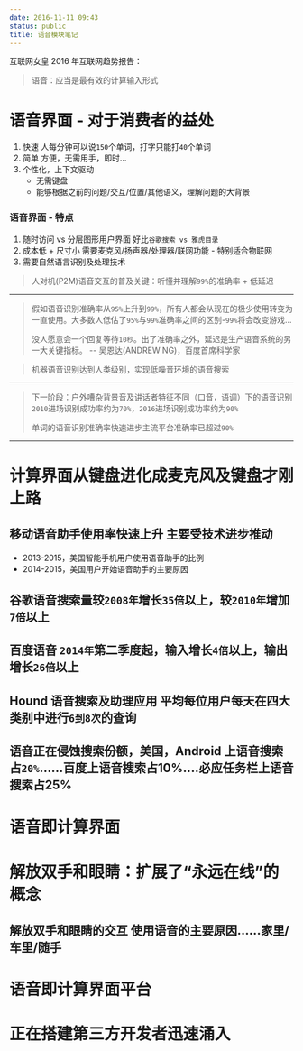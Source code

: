 ```yaml
---
date: 2016-11-11 09:43
status: public
title: 语音模块笔记
---
```


互联网女皇 2016 年互联网趋势报告：
> 语音：应当是最有效的计算输入形式
# 语音界面 - 对于消费者的益处
1. 快速
    人每分钟可以说`150`个单词，打字只能打`40`个单词
2. 简单
    方便，无需用手，即时...
3. 个性化，上下文驱动
    - 无需键盘
    - 能够根据之前的问题/交互/位置/其他语义，理解问题的大背景
### 语音界面 - 特点
1. 随时访问 vs 分层图形用户界面
    好比`谷歌搜索 vs 雅虎目录`
2. 成本低 + 尺寸小
    需要麦克风/扬声器/处理器/联网功能 - 特别适合物联网
3. 需要自然语言识别及处理技术

> 人对机(P2M)语音交互的普及关键：听懂并理解`99%`的准确率 + 低延迟
------ 
> 假如语音识别准确率从`95%`上升到`99%`，所有人都会从现在的极少使用转变为一直使用。大多数人低估了`95%`与`99%`准确率之间的区别-`99%`将会改变游戏...
> 
> 没人愿意会一个回复等待`10秒`。出了准确率之外，延迟是生产语音系统的另一大关键指标。
> -- 吴恩达(ANDREW NG)，百度首席科学家

> 机器语音识别达到人类级别，实现低噪音环境的语音搜索
------
> 下一阶段：户外嘈杂背景音及讲话者特征不同（口音，语调）下的语音识别
> `2010`进场识别成功率约为`70%`，`2016`进场识别成功率约为`90%`
> 
> 单词的语音识别准确率快速进步主流平台准确率已超过`90%`
------
# 计算界面从键盘进化成麦克风及键盘才刚上路
## 移动语音助手使用率快速上升 主要受技术进步推动
- 2013-2015，美国智能手机用户使用语音助手的比例
- 2014-2015，美国用户开始语音助手的主要原因

## 谷歌语音搜索量较`2008年`增长`35倍`以上，较`2010年`增加`7倍`以上

## 百度语音 `2014年`第二季度起，输入增长`4倍`以上，输出增长`26倍`以上

## Hound 语音搜索及助理应用 平均每位用户每天在四大类别中进行`6到8次`的查询

## 语音正在侵蚀搜索份额，美国，Android 上语音搜索占`20%`......百度上语音搜索占10%....必应任务栏上语音搜索占25%

# 语音即计算界面
# 解放双手和眼睛：扩展了“永远在线”的概念
## 解放双手和眼睛的交互 使用语音的主要原因......家里/车里/随手

# 语音即计算界面平台
# 正在搭建第三方开发者迅速涌入